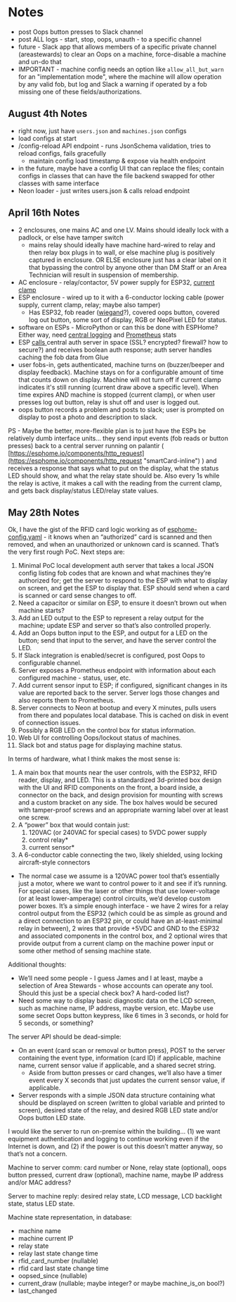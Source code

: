 # Notes

- post Oops button presses to Slack channel
- post ALL logs - start, stop, oops, unauth - to a specific channel
- future - Slack app that allows members of a specific private channel (areastewards) to clear an Oops on a machine, force-disable a machine and un-do that
- IMPORTANT - machine config needs an option like `allow_all_but_warn` for an "implementation mode", where the machine will allow operation by any valid fob, but log and Slack a warning if operated by a fob missing one of these fields/authorizations.

## August 4th Notes

- right now, just have `users.json` and `machines.json` configs
- load configs at start
- /config-reload API endpoint - runs JsonSchema validation, tries to reload configs, fails gracefully
  - maintain config load timestamp & expose via health endpoint
- in the future, maybe have a config UI that can replace the files; contain configs in classes that can have the file backend swapped for other classes with same interface
- Neon loader - just writes users.json & calls reload endpoint

## April 16th Notes

- 2 enclosures, one mains AC and one LV. Mains should ideally lock with a padlock, or else have tamper switch
  - mains relay should ideally have machine hard-wired to relay and then relay box plugs in to wall, or else machine plug is positively captured in enclosure. OR ELSE enclosure just has a clear label on it that bypassing the control by anyone other than DM Staff or an Area Technician will result in suspension of membership.
- AC enclosure - relay/contactor, 5V power supply for ESP32, [current clamp](https://esphome.io/components/sensor/ct_clamp "‌")
- ESP enclosure - wired up to it with a 6-conductor locking cable (power supply, current clamp, relay; maybe also tamper)
  - Has ESP32, fob reader ([wiegand](https://esphome.io/components/wiegand "‌")?), covered oops button, covered log out button, some sort of display, RGB or NeoPixel LED for status.
- software on ESPs - MicroPython or can this be done with ESPHome? Either way, need [central logging](https://esphome.io/components/logger#on-message "‌") and [Prometheus](https://esphome.io/components/prometheus "‌") stats
- ESP [calls ](https://esphome.io/components/http_request "‌")central auth server in space (SSL? encrypted? firewall? how to secure?) and receives boolean auth response; auth server handles caching the fob data from Glue
- user fobs-in, gets authenticated, machine turns on (buzzer/beeper and display feedback). Machine stays on for a configurable amount of time that counts down on display. Machine will not turn off if current clamp indicates it's still running (current draw above a specific level). When time expires AND machine is stopped (current clamp), or when user presses log out button, relay is shut off and user is logged out.
- oops button records a problem and posts to slack; user is prompted on display to post a photo and description to slack.

PS - Maybe the better, more-flexible plan is to just have the ESPs be relatively dumb interface units… they send input events (fob reads or button presses) back to a central server running on palantir ( [https://esphome.io/components/http_request](https://esphome.io/components/http_request "smartCard-inline") ) and receives a response that says what to put on the display, what the status LED should show, and what the relay state should be. Also every 1s while the relay is active, it makes a call with the reading from the current clamp, and gets back display/status LED/relay state values.

## May 28th Notes

Ok, I have the gist of the RFID card logic working as of [esphome-config.yaml](esphome-config.yaml) - it knows when an “authorized” card is scanned and then removed, and when an unauthorized or unknown card is scanned. That’s the very first rough PoC. Next steps are:

1. Minimal PoC local development auth server that takes a local JSON config listing fob codes that are known and what machines they’re authorized for; get the server to respond to the ESP with what to display on screen, and get the ESP to display that. ESP should send when a card is scanned or card sense changes to off.
2. Need a capacitor or similar on ESP, to ensure it doesn’t brown out when machine starts?
3. Add an LED output to the ESP to represent a relay output for the machine; update ESP and server so that’s also controlled properly.
4. Add an Oops button input to the ESP, and output for a LED on the button; send that input to the server, and have the server control the LED.
5. If Slack integration is enabled/secret is configured, post Oops to configurable channel.
6. Server exposes a Prometheus endpoint with information about each configured machine - status, user, etc.
7. Add current sensor input to ESP; if configured, significant changes in its value are reported back to the server. Server logs those changes and also reports them to Prometheus.
8. Server connects to Neon at bootup and every X minutes, pulls users from there and populates local database. This is cached on disk in event of connection issues.
9. Possibly a RGB LED on the control box for status information.
10. Web UI for controlling Oops/lockout status of machines.
11. Slack bot and status page for displaying machine status.

In terms of hardware, what I think makes the most sense is:

1. A main box that mounts near the user controls, with the ESP32, RFID reader, display, and LED. This is a standardized 3d-printed box design with the UI and RFID components on the front, a board inside, a connector on the back, and design provision for mounting with screws and a custom bracket on any side. The box halves would be secured with tamper-proof screws and an appropriate warning label over at least one screw.
2. A “power” box that would contain just:
   1. 120VAC (or 240VAC for special cases) to 5VDC power supply
   2. control relay\*
   3. current sensor\*
3. A 6-conductor cable connecting the two, likely shielded, using locking aircraft-style connectors

- The normal case we assume is a 120VAC power tool that’s essentially just a motor, where we want to control power to it and see if it’s running. For special cases, like the laser or other things that use lower-voltage (or at least lower-amperage) control circuits, we’d develop custom power boxes. It’s a simple enough interface - we have 2 wires for a relay control output from the ESP32 (which could be as simple as ground and a direct connection to an ESP32 pin, or could have an at-least-minimal relay in between), 2 wires that provide +5VDC and GND to the ESP32 and associated components in the control box, and 2 optional wires that provide output from a current clamp on the machine power input or some other method of sensing machine state.

Additional thoughts:

- We’ll need some people - I guess James and I at least, maybe a selection of Area Stewards - whose accounts can operate any tool. Should this just be a special check box? A hard-coded list?
- Need some way to display basic diagnostic data on the LCD screen, such as machine name, IP address, maybe version, etc. Maybe use some secret Oops button keypress, like 6 times in 3 seconds, or hold for 5 seconds, or something?

The server API should be dead-simple:

- On an event (card scan or removal or button press), POST to the server containing the event type, information (card ID) if applicable, machine name, current sensor value if applicable, and a shared secret string.
  - Aside from button presses or card changes, we’ll also have a timer event every X seconds that just updates the current sensor value, if applicable.
- Server responds with a simple JSON data structure containing what should be displayed on screen (written to global variable and printed to screen), desired state of the relay, and desired RGB LED state and/or Oops button LED state.

I would like the server to run on-premise within the building… (1) we want equipment authentication and logging to continue working even if the Internet is down, and (2) if the power is out this doesn’t matter anyway, so that’s not a concern.

Machine to server comm: card number or None, relay state (optional), oops button pressed, current draw (optional), machine name, maybe IP address and/or MAC address?

Server to machine reply: desired relay state, LCD message, LCD backlight state, status LED state.

Machine state representation, in database:

- machine name
- machine current IP
- relay state
- relay last state change time
- rfid_card_number (nullable)
- rfid card last state change time
- oopsed_since (nullable)
- current_draw (nullable; maybe integer? or maybe machine_is_on bool?)
- last_changed
